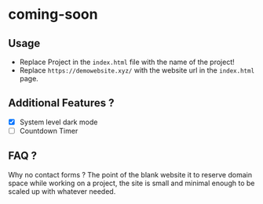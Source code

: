 # coming-soon 

## Usage 
- Replace Project in the `index.html` file with the name of the project! 
- Replace `https://demowebsite.xyz/` with the website url in the `index.html` page. 

## Additional Features ?
- [x]  System level dark mode
- [ ]  Countdown Timer

## FAQ ?
Why no contact forms ? 
The point of the blank website it to reserve domain space while working on a project, the site is small and minimal enough to be scaled up with whatever needed.




